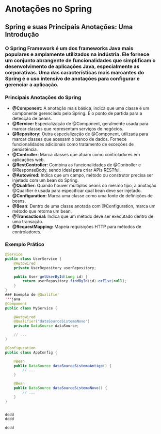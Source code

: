 # Anotações no Spring

## Spring e suas Principais Anotações: Uma Introdução

### O Spring Framework é um dos frameworks Java mais populares e amplamente utilizados na indústria. Ele fornece um conjunto abrangente de funcionalidades que simplificam o desenvolvimento de aplicações Java, especialmente as corporativas. Uma das características mais marcantes do Spring é o uso intensivo de anotações para configurar e gerenciar a aplicação.

### Principais Anotações do Spring

* **@Component:** A anotação mais básica, indica que uma classe é um componente gerenciado pelo Spring.
  É o ponto de partida para a detecção de beans.
* **@Service:** Especialização de @Component, geralmente usada para marcar classes que representam serviços de negócios.
* **@Repository:** Outra especialização de @Component, utilizada para marcar classes que acessam o banco de dados.
  Fornece funcionalidades adicionais como tratamento de exceções de persistência.
* **@Controller:** Marca classes que atuam como controladores em aplicações web.
* **@RestController:** Combina as funcionalidades de @Controller e @ResponseBody, sendo ideal para criar APIs RESTful.
* **@Autowired:** Indica que um campo, método ou construtor precisa ser injetado com um bean do Spring.
* **@Qualifier:** Quando houver múltiplos beans do mesmo tipo, a anotação @Qualifier é usada para especificar qual bean deve ser injetado.
* **@Configuration:** Marca uma classe como uma fonte de definições de beans.
* **@Bean:** Dentro de uma classe anotada com @Configuration, marca um método que retorna um bean.
* **@Transactional:** Indica que um método deve ser executado dentro de uma transação.
* **@RequestMapping:** Mapeia requisições HTTP para métodos de controladores.

### Exemplo Prático

```java
@Service
public class UserService {
    @Autowired
    private UserRepository userRepository;

    public User getUserById(Long id) {
        return userRepository.findById(id).orElse(null);
    }
}
### Exemplo de @Qualifier
'''java
@Component
public class MyService {

    @Autowired
    @Qualifier("dataSourceSistemaNovo")
    private DataSource dataSource;

    // ...
}

@Configuration
public class AppConfig {

    @Bean
    public DataSource dataSourceSistemaAntigo() {
        // ...
    }

    @Bean
    public DataSource dataSourceSistemaNovo() {
        // ...
    }
}


dddd
dddd

dddd